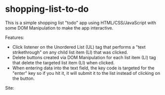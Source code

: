 # shopping-list-to-do
This is a simple shopping list "todo" app using HTML/CSS/JavaScript with some DOM Manipulation to make the app interactive.  
  
  Features:  
  * Click listener on the Unordered List (UL) tag that performs a "text strikethrough" on any child list item (LI) that was clicked.  
  * Delete buttons created via DOM Manipulation for each list item (LI) tag that delete the targeted list item (LI) when clicked.  
  * When entering data into the text field, the key code is targeted for the "enter" key so if you hit it, it will submit it to the list instead of clicking on the button.  
  
  Site:  
  
